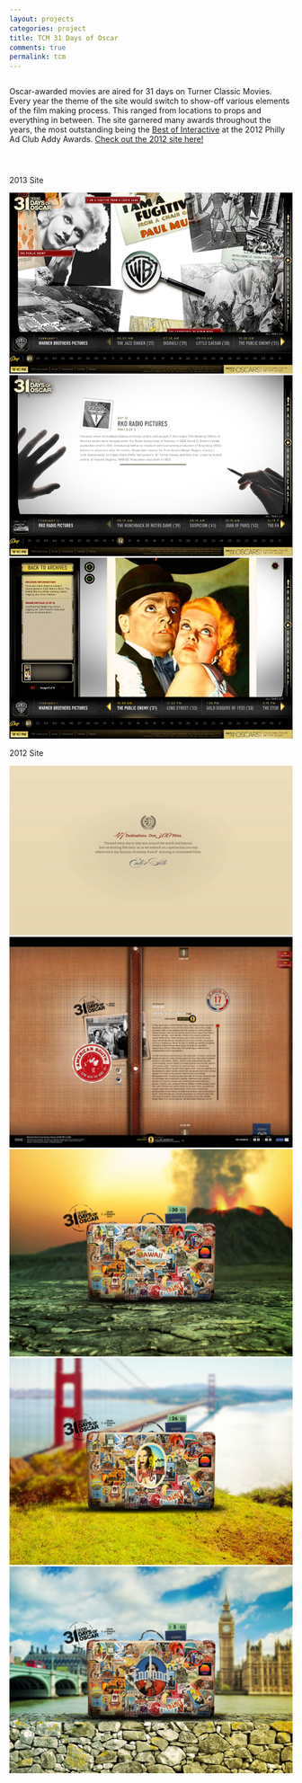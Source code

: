 ```yaml
---
layout: projects
categories: project
title: TCM 31 Days of Oscar
comments: true
permalink: tcm
---
```


<div class="row clearfix">
	<div class="column full">
		<p>Oscar-awarded movies are aired for 31 days on Turner Classic Movies. Every year the theme of the site would switch to show-off various elements of the film making process. This ranged from locations to props and everything in between. The site garnered many awards throughout the years, the most outstanding being the <a href="http://www.associationsites.com/phillyadclub/collection///2012%20Philly%20Ad%20Club%20ADDY%20Award%20Winners.pdf?CFID=3466379&CFTOKEN=66774832" target="_blank">Best of Interactive</a> at the 2012 Philly Ad Club Addy Awards. <a href="http://www.tcm.com/2012/31days/" target="_blank">Check out the 2012 site here!</a></p>
	</div>
</div>
<div class="row clearfix project-image" style="margin-top: 2em;">
	<div class="column full">
		<p class="caption">2013 Site</p>
	</div>
</div>
<div class="row clearfix project-image">
	<div class="column full">
		<img class="drop-shadow" src="/img/proj/tcm31/img-6.jpg" alt="">
	</div>
</div>
<div class="row clearfix project-image">
	<div class="column half">
		<img class="drop-shadow" src="/img/proj/tcm31/img-7.jpg" alt="">
	</div>
	<div class="column half">
		<img class="drop-shadow" src="/img/proj/tcm31/img-8.jpg" alt="">
	</div>
</div>
<div class="row clearfix project-image">
	<div class="column full">
		<p class="caption">2012 Site</p>
	</div>
</div>
<div class="row clearfix project-image">
	<div class="column full">
		<img class="drop-shadow" src="/img/proj/tcm31/img-5.jpg" alt="">
	</div>
</div>
<div class="row clearfix project-image">
	<div class="column full">
		<img class="drop-shadow" src="/img/proj/tcm31/img-4.jpg" alt="">
	</div>
</div>
<div class="row clearfix project-image">
	<div class="column full">
		<img class="drop-shadow" src="/img/proj/tcm31/img-1.jpg" alt="">
	</div>
</div>
<div class="row clearfix project-image">
	<div class="column full">
		<img class="drop-shadow" src="/img/proj/tcm31/img-2.jpg" alt="">
	</div>
</div>
<div class="row clearfix project-image">
	<div class="column full">
		<img class="drop-shadow" src="/img/proj/tcm31/img-3.jpg" alt="">
	</div>
</div>